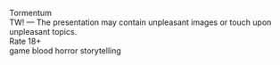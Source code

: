Tormentum   
TW! — The presentation may contain unpleasant images or touch upon unpleasant topics.  
Rate 18+  
game blood horror
storytelling